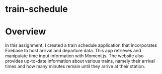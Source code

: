 # train-schedule

# Overview

In this assignment, I created a train schedule application that incorporates Firebase to host arrival and departure data. This app retrieves and manipulate time input information with Moment.js. The website also provides up-to-date information about various trains, namely their arrival times and how many minutes remain until they arrive at their station.
